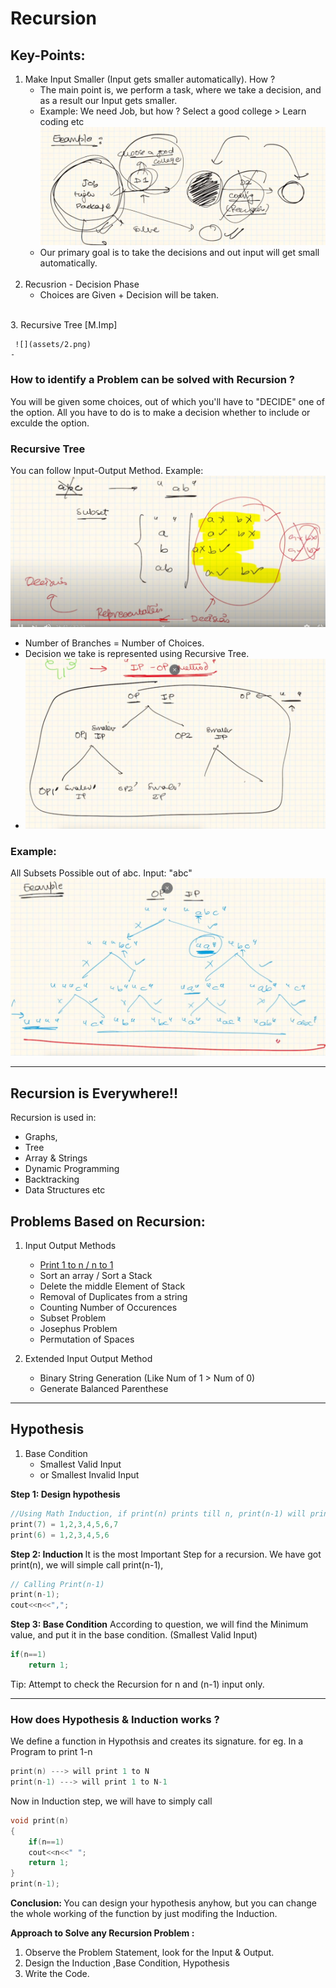 # Recursion

## Key-Points:
1. Make Input Smaller (Input gets smaller automatically). How ?
	- The main point is, we perform a task, where we take a decision, and as a result our Input gets smaller. 
	- Example: We need Job, but how ? Select a good college > Learn coding etc
	![](assets/1.png)
	-  Our primary goal is to take the decisions and out input will get small automatically. 
	<br>
2.  Recusrion - Decision Phase
	- Choices are Given + Decision will be taken.
<br>	
3.  Recursive Tree [M.Imp]  <br/>

	 ![](assets/2.png)
	- 

### How to identify a Problem can be solved with Recursion ?
You will be given some choices, out of which you'll have to "DECIDE" one of the option. All you have to do is to make a decision whether to include or exculde the option.

### Recursive Tree
You can follow Input-Output Method.
Example:
![](assets/3.png)
-  Number of Branches = Number of Choices.
-  Decision we take is represented using Recursive Tree.
-  ![](assets/4.png)

### Example:
All Subsets Possible out of abc.
Input: "abc"
 ![](assets/5.png)

---

## Recursion is Everywhere!!
Recursion is used in: 
- Graphs,
- Tree
- Array & Strings
- Dynamic Programming
- Backtracking
- Data Structures etc

## Problems Based on Recursion:
1. Input Output Methods
	- [Print 1 to n / n to 1](Codes/print-1-n.cpp)
	- Sort an array / Sort a Stack
	- Delete the middle Element of Stack
	- Removal of Duplicates from a string
	- Counting Number of Occurences
	- Subset Problem
	- Josephus Problem
	- Permutation of Spaces 
2. Extended Input Output Method

	- Binary String Generation (Like Num of 1 > Num of 0)
	- Generate Balanced Parenthese

----

## Hypothesis
1. Base Condition
	- Smallest Valid Input
	- or Smallest Invalid Input

<b>Step 1: Design hypothesis</b>

```cpp
//Using Math Induction, if print(n) prints till n, print(n-1) will print upto (n-1). i.e.
print(7) = 1,2,3,4,5,6,7
print(6) = 1,2,3,4,5,6
```

<b> Step 2: Induction </b>
It is the most Important Step for a recursion.
We have got print(n), we will simple call print(n-1),
```cpp
// Calling Print(n-1)
print(n-1);
cout<<n<<",";
```

<b> Step 3: Base Condition</b>
According to question, we will find the Minimum value, and put it in the base condition. (Smallest Valid Input)
```cpp
if(n==1)
	return 1;
```

Tip: Attempt to check the Recursion for n and (n-1) input only.

---
### How does Hypothesis & Induction works ?
We define a function in Hypothsis and creates its signature.
for eg. In a Program to print 1-n 
```cpp
print(n) ---> will print 1 to N
print(n-1) ---> will print 1 to N-1
```
Now in Induction step, we will have to simply call
```cpp
void print(n)
{
	if(n==1)
	cout<<n<<" ";
	return 1;
}
print(n-1);

```

<b>Conclusion: </b>
You can design your hypothesis anyhow, but you can change the whole working of the function by just modifing the Induction.

<b>Approach to Solve any Recursion Problem :</b>
1. Observe the Problem Statement, look for the Input & Output.
2. Design the Induction ,Base Condition, Hypothesis
3. Write the Code.

